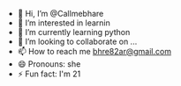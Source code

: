 - 👋 Hi, I’m @Callmebhare
- 👀 I’m interested in learnin
- 🌱 I’m currently learning python
- 💞️ I’m looking to collaborate on ...
- 📫 How to reach me bhre82ar@gmail.com
- 😄 Pronouns: she
- ⚡ Fun fact: I'm 21

<!---
Callmebhare/Callmebhare is a ✨ special ✨ repository because its `README.md` (this file) appears on your GitHub profile.
You can click the Preview link to take a look at your changes.
--->

